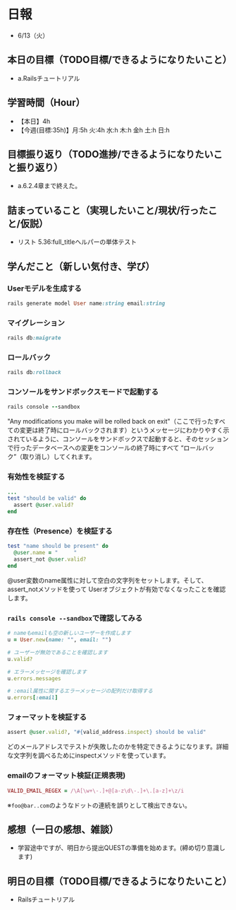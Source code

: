 # 日報
- 6/13（火）

## 本日の目標（TODO目標/できるようになりたいこと）
- a.Railsチュートリアル

## 学習時間（Hour）
- 【本日】4h
- 【今週(目標:35h)】月:5h 火:4h 水:h 木:h 金h 土:h 日:h
<!-- - 【前週まで】(旧) 29h/32h/36h/28h/32h/ (新) -->

## 目標振り返り（TODO進捗/できるようになりたいこと振り返り）
- a.6.2.4章まで終えた。

## 詰まっていること（実現したいこと/現状/行ったこと/仮説）
- リスト 5.36:full_titleヘルパーの単体テスト


<!-- ```
・実現したいこと
・現状
・行ったこと
・仮説
``` -->

## 学んだこと（新しい気付き、学び）

### Userモデルを生成する

```ruby
rails generate model User name:string email:string
```
### マイグレーション

```ruby
rails db:maigrate
```

### ロールバック

```ruby
rails db:rollback
```

### コンソールをサンドボックスモードで起動する

```ruby
rails console --sandbox
```

"Any modifications you make will be rolled back on exit"（ここで行ったすべての変更は終了時にロールバックされます）というメッセージにわかりやすく示されているように、コンソールをサンドボックスで起動すると、そのセッションで行ったデータベースへの変更をコンソールの終了時にすべて “ロールバック”（取り消し）してくれます。

### 有効性を検証する

```ruby
...
test "should be valid" do
  assert @user.valid?
end
```

### 存在性（Presence）を検証する

```ruby
test "name should be present" do
  @user.name = "     "
  assert_not @user.valid?
end 
```
@user変数のname属性に対して空白の文字列をセットします。そして、assert_notメソッドを使って Userオブジェクトが有効でなくなったことを確認します。

### `rails console --sandbox`で確認してみる

```ruby
# nameもemailも空の新しいユーザーを作成します
u = User.new(name: "", email: "")

# ユーザーが無効であることを確認します
u.valid?

# エラーメッセージを確認します
u.errors.messages

# :email属性に関するエラーメッセージの配列だけ取得する
u.errors[:email]

```

### フォーマットを検証する

```ruby
assert @user.valid?, "#{valid_address.inspect} should be valid"
```
どのメールアドレスでテストが失敗したのかを特定できるようになります。詳細な文字列を調べるためにinspectメソッドを使っています。

### emailのフォーマット検証(正規表現)

```ruby
VALID_EMAIL_REGEX = /\A[\w+\-.]+@[a-z\d\-.]+\.[a-z]+\z/i
```
※`foo@bar..com`のようなドットの連続を誤りとして検出できない。

<!-- 
- 良い習慣
トピックブランチを作り、このブランチで変更をコミットしていきましょう。
$ git switch -c <トピックブランチ名>(作業名を付ける)
$ git switch -c rails-flavored-ruby
- こまめなコミット
$ git push -u origin <トピックブランチ名> ※次からgit pushのみでプッシュ可

# 作業後
- 差分をコミットしてmainブランチにマージする
$ git add -A
$ git commit -m "Finish static pages"
次に、mainブランチに移動し、差分をマージします。
$ git switch main
$ git merge static-pages
このようにきりのいいところまで達したら、コードをリモートリポジトリにアップロードしておくとよいでしょう。git pushする前にテストを走らせていますが、こういった習慣を身につけておくと開発に役立ちます。
$ rails test
$ git push
- 最後にRender上でデプロイを行います。
  - デプロイが成功することをダッシュボードのログで確認し、本番環境でも正しく表示されているか確認してみましょう。
 -->

<!-- 
- セットアップ
- クラウドIDE への接続を許可する
config/environments/development.rbへ以下追記。
  # クラウドIDE への接続を許可する
  config.hosts.clear

- helloアクションをApplicationコントローラーに追加する
  def hello
    render html: "hello, world!"
  end
- ルートルーティングを設定する
  root "application#hello"

- コミット("Add hello")→bundle lock→コミット("Include bundle lock")
 -->

## 感想（一日の感想、雑談）
- 学習途中ですが、明日から提出QUESTの準備を始めます。(締め切り意識します)


## 明日の目標（TODO目標/できるようになりたいこと）
- Railsチュートリアル

<!-- - 「HTML&CSSとWebデザイン 入門講座」本 -->
<!-- 「JavaScript入門講座」本(～p.111/p.337) -->
<!-- - 「HTML解体新書」本 -->

<!-- - 要件定義 -->
<!-- - 機能要件
- 非機能要件 -->

<!-- - c.移動中などスキマ時間に要件定義事例を読む (釜谷さんが紹介してくださっていた資料) -->
  <!-- - 現時点で難易度が見えていないため、まずは挑戦してみる -->


<!-- #### 残タスク / できるようになりたいこと
- 包括的なWeb技術の基本理解->「プロになるためのWeb技術入門」本
- オリジナルプロダクト制作のテーマ探索
- SRE業務の理解
- 質問する技術の習得 -->

<!-- ##### Ruby
- RuboCopの使用
- 「Rubyの公式リファレンスが読めるようになる本」 -->

<!-- ##### Linux
- 「実践入門」
- 「シェルスクリプト160本ノック」
- 「入門モダンLinux」
- 「Linuxのしくみ」
- 「スーパーユーザーなら知っておくべきLinuxシステムの仕組み」
- 「入門Rust」?
- 仮想化、コンテナ(TenForward)、コンテナオーケストレーション -->
<!-- 
##### SQL
- sqlbplt
- 「達人に学ぶSQL」 -->